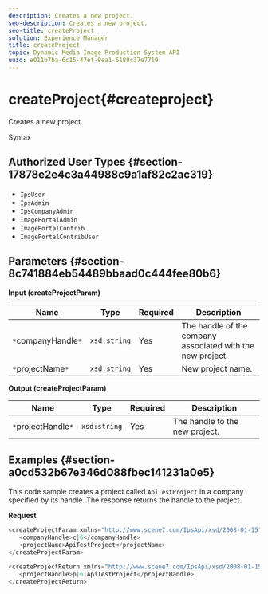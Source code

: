 ```yaml
---
description: Creates a new project.
seo-description: Creates a new project.
seo-title: createProject
solution: Experience Manager
title: createProject
topic: Dynamic Media Image Production System API
uuid: e011b7ba-6c15-47ef-9ea1-6189c37e7719
---
```


# createProject{#createproject}

Creates a new project.

 Syntax 

## Authorized User Types {#section-17878e2e4c3a44988c9a1af82c2ac319}

* `IpsUser` 
* `IpsAdmin` 
* `IpsCompanyAdmin` 
* `ImagePortalAdmin` 
* `ImagePortalContrib` 
* `ImagePortalContribUser`

## Parameters {#section-8c741884eb54489bbaad0c444fee80b6}

**Input (createProjectParam)** 

|  Name  | Type  | Required  | Description  |
|---|---|---|---|
|  `*`companyHandle`*`  | `xsd:string`  | Yes  | The handle of the company associated with the new project.  |
|  `*`projectName`*`  | `xsd:string`  | Yes  | New project name.  |

**Output (createProjectParam)** 

|  Name  | Type  | Required  | Description  |
|---|---|---|---|
|  `*`projectHandle`*`  | `xsd:string`  | Yes  | The handle to the new project.  |

## Examples {#section-a0cd532b67e346d088fbec141231a0e5}

This code sample creates a project called `ApiTestProject` in a company specified by its handle. The response returns the handle to the project.

**Request** 

```java
<createProjectParam xmlns="http://www.scene7.com/IpsApi/xsd/2008-01-15">
   <companyHandle>c|6</companyHandle>
   <projectName>ApiTestProject</projectName>
</createProjectParam>

```

```java
<createProjectReturn xmlns="http://www.scene7.com/IpsApi/xsd/2008-01-15">
   <projectHandle>p|6|ApiTestProject</projectHandle>
</createProjectReturn>
```

